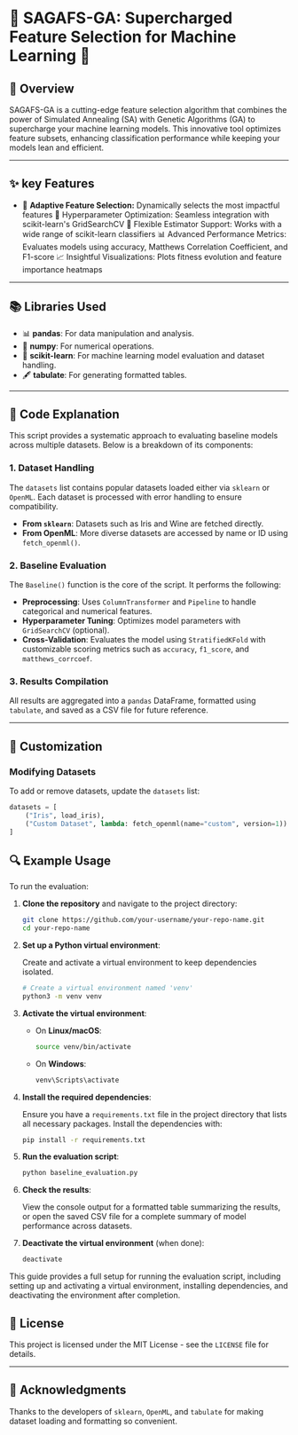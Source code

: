 # 🧬 SAGAFS-GA: Supercharged Feature Selection for Machine Learning 🚀

## 🚀 Overview
SAGAFS-GA is a cutting-edge feature selection algorithm that combines the power of Simulated Annealing (SA) with Genetic Algorithms (GA) to supercharge your machine learning models. This innovative tool optimizes feature subsets, enhancing classification performance while keeping your models lean and efficient.

---

## ✨ key Features

- 🎯 **Adaptive Feature Selection:** Dynamically selects the most impactful features
🔧 Hyperparameter Optimization: Seamless integration with scikit-learn's GridSearchCV
🔌 Flexible Estimator Support: Works with a wide range of scikit-learn classifiers
📊 Advanced Performance Metrics: Evaluates models using accuracy, Matthews Correlation Coefficient, and F1-score
📈 Insightful Visualizations: Plots fitness evolution and feature importance heatmaps

---

## 📚 Libraries Used

- 📊 **pandas**: For data manipulation and analysis.
- 🔢 **numpy**: For numerical operations.
- 🤖 **scikit-learn**: For machine learning model evaluation and dataset handling.
- 🖋 **tabulate**: For generating formatted tables.

---

## 📝 Code Explanation

This script provides a systematic approach to evaluating baseline models across multiple datasets. Below is a breakdown of its components:

### 1. Dataset Handling

The `datasets` list contains popular datasets loaded either via `sklearn` or `OpenML`. Each dataset is processed with error handling to ensure compatibility.

- **From `sklearn`**: Datasets such as Iris and Wine are fetched directly.
- **From OpenML**: More diverse datasets are accessed by name or ID using `fetch_openml()`.

### 2. Baseline Evaluation

The `Baseline()` function is the core of the script. It performs the following:
- **Preprocessing**: Uses `ColumnTransformer` and `Pipeline` to handle categorical and numerical features.
- **Hyperparameter Tuning**: Optimizes model parameters with `GridSearchCV` (optional).
- **Cross-Validation**: Evaluates the model using `StratifiedKFold` with customizable scoring metrics such as `accuracy`, `f1_score`, and `matthews_corrcoef`.

### 3. Results Compilation

All results are aggregated into a `pandas` DataFrame, formatted using `tabulate`, and saved as a CSV file for future reference.

---
## 🔧 Customization

### Modifying Datasets
To add or remove datasets, update the `datasets` list:
```python
datasets = [
    ("Iris", load_iris),
    ("Custom Dataset", lambda: fetch_openml(name="custom", version=1))
]
```
## 🔍 Example Usage

To run the evaluation:

1. **Clone the repository** and navigate to the project directory:

    ```bash
    git clone https://github.com/your-username/your-repo-name.git
    cd your-repo-name
    ```

2. **Set up a Python virtual environment**:

    Create and activate a virtual environment to keep dependencies isolated.

    ```bash
    # Create a virtual environment named 'venv'
    python3 -m venv venv
    ```

3. **Activate the virtual environment**:

    - On **Linux/macOS**:
    
      ```bash
      source venv/bin/activate
      ```

    - On **Windows**:
    
      ```bash
      venv\Scripts\activate
      ```

4. **Install the required dependencies**:

    Ensure you have a `requirements.txt` file in the project directory that lists all necessary packages. Install the dependencies with:

    ```bash
    pip install -r requirements.txt
    ```

5. **Run the evaluation script**:

    ```bash
    python baseline_evaluation.py
    ```

6. **Check the results**:

    View the console output for a formatted table summarizing the results, or open the saved CSV file for a complete summary of model performance across datasets.

7. **Deactivate the virtual environment** (when done):

    ```bash
    deactivate
    ```

This guide provides a full setup for running the evaluation script, including setting up and activating a virtual environment, installing dependencies, and deactivating the environment after completion.

## 📄 License

This project is licensed under the MIT License - see the `LICENSE` file for details.

---

## 🙌 Acknowledgments

Thanks to the developers of `sklearn`, `OpenML`, and `tabulate` for making dataset loading and formatting so convenient.


